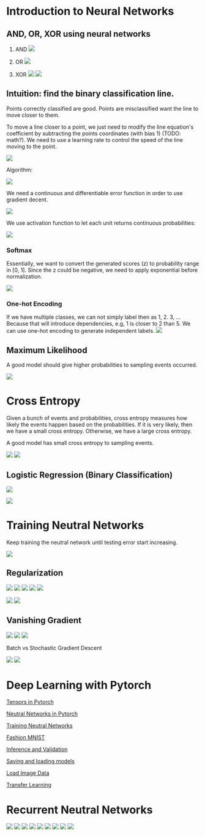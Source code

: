 # Introduction to Neural Networks
## **AND, OR, XOR** using neural networks

1. AND
![](images/2020-03-22-22-26-21.png)

2. OR
![](images/2020-03-22-22-27-54.png)

3. XOR
![](images/2020-03-22-22-28-41.png)
![](images/2020-03-22-22-30-35.png)

## Intuition: find the binary classification line.

Points correctly classified are good. Points are misclassified want the line to move closer to them. 

To move a line closer to a point, we just need to modify the line equation's coefficient by subtracting the points coordinates (with bias 1) (TODO: math?). We need to use a learning rate to control the speed of the line moving to the point.

![](images/2020-03-22-22-42-46.png)

Algorithm:

![](images/2020-03-22-23-34-34.png)

We need a continuous and differentiable error function in order to use gradient decent.

![](images/2020-03-23-09-41-29.png)

We use activation function to let each unit returns continuous probabilities:

![](images/2020-03-23-10-03-10.png)

### Softmax
Essentially, we want to convert the generated scores (z) to probability range in [0, 1]. Since the z could be negative, we need to apply exponential before normalization.

![](images/2020-03-23-10-13-50.png)

### One-hot Encoding
If we have multiple classes, we can not simply label then as 1, 2. 3, ... Because that will introduce dependencies, e.g, 1 is closer to 2 than 5. We can use one-hot encoding to generate independent labels.
![](images/2020-03-23-15-30-16.png)

## Maximum Likelihood
A good model should give higher probabilities to sampling events occurred. 

![](images/2020-03-23-16-33-41.png)

# Cross Entropy
Given a bunch of events and probabilities, cross entropy measures how likely the events happen based on the probabilities. If it is very likely, then we have a small cross entropy. Otherwise, we have a large cross entropy.

A good model has small cross entropy to sampling events.

![](images/2020-03-23-16-38-24.png)
![](images/2020-03-23-16-48-13.png)

## Logistic Regression (Binary Classification)
![](images/2020-03-23-16-56-18.png)

![](images/2020-03-23-17-10-56.png)

# Training Neutral Networks
Keep training the neutral network until testing error start increasing. 

![](images/2020-03-23-21-35-16.png)

## Regularization
![](images/2020-03-23-21-38-43.png)
![](images/2020-03-23-21-39-05.png)
![](images/2020-03-23-21-39-24.png)
![](images/2020-03-23-21-40-29.png)
![](images/2020-03-23-21-41-47.png)

![](images/2020-03-23-21-43-27.png)
![](images/2020-03-23-21-44-24.png)

## Vanishing Gradient
![](images/2020-03-23-21-45-14.png)
![](images/2020-03-23-21-45-52.png)
![](images/2020-03-23-21-46-09.png)

Batch vs Stochastic Gradient Descent

![](images/2020-03-23-21-49-23.png)
![](images/2020-03-23-21-50-43.png)

# Deep Learning with Pytorch
[Tensors in Pytorch](../../Quiz/m6/1.Tensors-in-PyTorch.pdf)

[Neutral Networks in Pytorch](../../Quiz/m6/2.Neural-Networks-in-PyTorch.pdf)

[Training Neutral Networks](../../Quiz/m6/3.Train-NN.pdf)

[Fashion MNIST](../../Quiz/m6/4.Fashion-MNIST.pdf)

[Inference and Validation](../../Quiz/m6/5-Inference-and-validation.pdf)

[Saving and loading models](../../Quiz/m6/6.Saving-and-loading-modules.pdf)

[Load Image Data](../../Quiz/m6/7.Load-image-data.pdf)

[Transfer Learning](../../Quiz/m6/8.Transfer-learning.pdf)

# Recurrent Neutral Networks
![](images/2020-03-25-12-09-01.png)
![](images/2020-03-25-12-15-22.png)
![](images/2020-03-25-12-12-39.png)
![](images/2020-03-25-12-20-07.png)
![](images/2020-03-25-12-21-17.png)
![](images/2020-03-25-12-22-30.png)
![](images/2020-03-25-12-31-07.png)
![](images/2020-03-25-13-23-21.png)
![](images/2020-03-25-13-23-51.png)